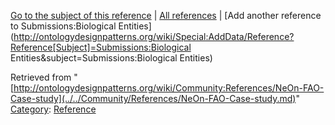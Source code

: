[Go to the subject of this reference](../../Submissions/Biological_Entities.md "Submissions:Biological Entities") | [All references](../../Community/References.1.md "Community:References") | [Add another reference to Submissions:Biological Entities](http://ontologydesignpatterns.org/wiki/Special:AddData/Reference?Reference[Subject]=Submissions:Biological Entities&subject=Submissions:Biological Entities)


Retrieved from "[http://ontologydesignpatterns.org/wiki/Community:References/NeOn-FAO-Case-study](../../Community/References/NeOn-FAO-Case-study.md)"
 [Category](http://ontologydesignpatterns.org/wiki/Special:Categories "Special:Categories"): [Reference](../../Category/Reference.md "Category:Reference")